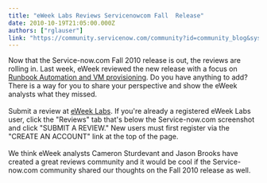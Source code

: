 ```yaml
---
title: "eWeek Labs Reviews Servicenowcom Fall  Release"
date: 2010-10-19T21:05:00.000Z
authors: ["rglauser"]
link: "https://community.servicenow.com/community?id=community_blog&sys_id=20dd66e9dbd0dbc01dcaf3231f961943"
---
```

<p>Now that the Service-now.com Fall 2010 release is out, the reviews are rolling in. Last week, eWeek reviewed the new release with a focus on <a title="w.eweek.com/c/a/IT-Management/Runbook-Automation-Extended-to-VMware-Instance-Provisioning-205063/" href="http://www.eweek.com/c/a/IT-Management/Runbook-Automation-Extended-to-VMware-Instance-Provisioning-205063/">Runbook Automation and VM provisioning</a>. Do you have anything to add? There is a way for you to share your perspective and show the eWeek analysts what they missed. <br /><br />Submit a review at <a title="bs.eweek.com/product/enterprise-applications/service-now-com-fall-2010-release/" href="http://labs.eweek.com/product/enterprise-applications/service-now-com-fall-2010-release/">eWeek Labs</a>. If you're already a registered eWeek Labs user, click the "Reviews" tab that's below the Service-now.com screenshot and click "SUBMIT A REVIEW." New users must first register via the "CREATE AN ACCOUNT" link at the top of the page. <br /><br />We think eWeek analysts Cameron Sturdevant and Jason Brooks have created a great reviews community and it would be cool if the Service-now.com community shared our thoughts on the Fall 2010 release as well.</p>